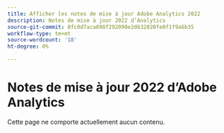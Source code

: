 ```yaml
---
title: Afficher les notes de mise à jour Adobe Analytics 2022
description: Notes de mise à jour 2022 d’Analytics
source-git-commit: 8fc0d7aca698f292090e2d632020fe0f1f9a6b35
workflow-type: tm+mt
source-wordcount: '18'
ht-degree: 0%

---
```



# Notes de mise à jour 2022 d’Adobe Analytics

Cette page ne comporte actuellement aucun contenu.
